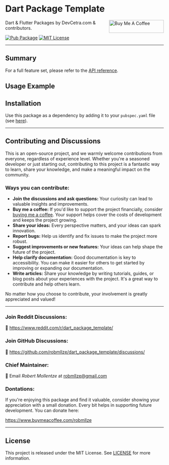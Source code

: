 # Dart Package Template

<a href="https://www.buymeacoffee.com/robmllze" target="_blank"><img align="right" src="https://cdn.buymeacoffee.com/buttons/default-orange.png" alt="Buy Me A Coffee" height="41" width="174"></a>

Dart & Flutter Packages by DevCetra.com & contributors.

[![Pub Package](https://img.shields.io/pub/v/dart_package_template.svg)](https://pub.dev/packages/dart_package_template)
[![MIT License](https://img.shields.io/badge/License-MIT-blue.svg)](https://raw.githubusercontent.com/robmllze/dart_package_template/main/LICENSE)

---

## Summary

<!-- TODO: Write summary here -->

For a full feature set, please refer to the [API reference](https://pub.dev/documentation/dart_package_template/).

## Usage Example

<!-- TODO: Write usage example here -->

## Installation

Use this package as a dependency by adding it to your `pubspec.yaml` file (see [here](https://pub.dev/packages/dart_package_template/install)).

---

## Contributing and Discussions

This is an open-source project, and we warmly welcome contributions from everyone, regardless of experience level. Whether you're a seasoned developer or just starting out, contributing to this project is a fantastic way to learn, share your knowledge, and make a meaningful impact on the community.

### Ways you can contribute:

- **Join the discussions and ask questions:** Your curiosity can lead to valuable insights and improvements.
- **Buy me a coffee:** If you'd like to support the project financially, consider [buying me a coffee](https://www.buymeacoffee.com/robmllze). Your support helps cover the costs of development and keeps the project growing.
- **Share your ideas:** Every perspective matters, and your ideas can spark innovation.
- **Report bugs:** Help us identify and fix issues to make the project more robust.
- **Suggest improvements or new features:** Your ideas can help shape the future of the project.
- **Help clarify documentation:** Good documentation is key to accessibility. You can make it easier for others to get started by improving or expanding our documentation.
- **Write articles:** Share your knowledge by writing tutorials, guides, or blog posts about your experiences with the project. It's a great way to contribute and help others learn.

No matter how you choose to contribute, your involvement is greatly appreciated and valued!

---

### Join Reddit Discussions:

💬 https://www.reddit.com/r/dart_package_template/

### Join GitHub Discussions:

💬 https://github.com/robmllze/dart_package_template/discussions/

### Chief Maintainer:

📧 Email _Robert Mollentze_ at robmllze@gmail.com

### Dontations:

If you're enjoying this package and find it valuable, consider showing your appreciation with a small donation. Every bit helps in supporting future development. You can donate here:

https://www.buymeacoffee.com/robmllze

---

## License

This project is released under the MIT License. See [LICENSE](https://raw.githubusercontent.com/robmllze/dart_package_template/main/LICENSE) for more information.

